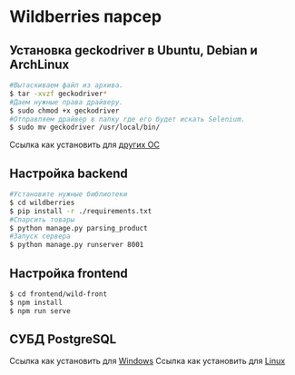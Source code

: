 # Wildberries парсер

## Установка geckodriver в Ubuntu, Debian и ArchLinux
``` bash
#Вытаскиваем файл из архива.
$ tar -xvzf geckodriver*
#Даем нужные права драйверу.
$ sudo chmod +x geckodriver
#Отправляем драйвер в папку где его будет искать Selenium.
$ sudo mv geckodriver /usr/local/bin/
```
Ссылка как установить для [других ОС](https://selenium-python.com/install-geckodriver)
## Настройка backend

```bash
#Установите нужные библиотеки
$ cd wildberries
$ pip install -r ./requirements.txt
#Спарсить товары
$ python manage.py parsing_product
#Запуск сервера
$ python manage.py runserver 8001
```
## Настройка frontend

```bash
$ cd frontend/wild-front
$ npm install
$ npm run serve
```
## СУБД PostgreSQL
Ссылка как установить для [Windows](https://www.youtube.com/watch?v=yYJ74Sc7nw8)
Ссылка как установить для [Linux](https://losst.ru/ustanovka-postgresql-ubuntu-16-04)